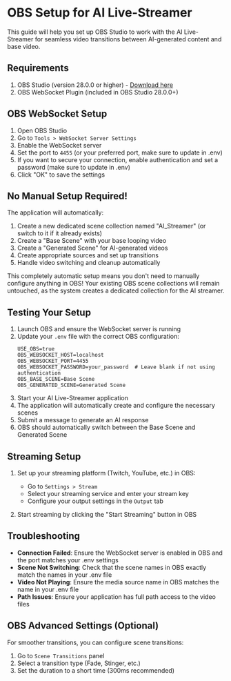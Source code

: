 # OBS Setup for AI Live-Streamer

This guide will help you set up OBS Studio to work with the AI Live-Streamer for seamless video transitions between AI-generated content and base video.

## Requirements

1. OBS Studio (version 28.0.0 or higher) - [Download here](https://obsproject.com/)
2. OBS WebSocket Plugin (included in OBS Studio 28.0.0+)

## OBS WebSocket Setup

1. Open OBS Studio
2. Go to `Tools > WebSocket Server Settings`
3. Enable the WebSocket server
4. Set the port to `4455` (or your preferred port, make sure to update in .env)
5. If you want to secure your connection, enable authentication and set a password (make sure to update in .env)
6. Click "OK" to save the settings

## No Manual Setup Required!

The application will automatically:

1. Create a new dedicated scene collection named "AI_Streamer" (or switch to it if it already exists)
2. Create a "Base Scene" with your base looping video
3. Create a "Generated Scene" for AI-generated videos
4. Create appropriate sources and set up transitions
5. Handle video switching and cleanup automatically

This completely automatic setup means you don't need to manually configure anything in OBS! Your existing OBS scene collections will remain untouched, as the system creates a dedicated collection for the AI streamer.

## Testing Your Setup

1. Launch OBS and ensure the WebSocket server is running
2. Update your `.env` file with the correct OBS configuration:
   ```
   USE_OBS=true
   OBS_WEBSOCKET_HOST=localhost
   OBS_WEBSOCKET_PORT=4455
   OBS_WEBSOCKET_PASSWORD=your_password  # Leave blank if not using authentication
   OBS_BASE_SCENE=Base Scene
   OBS_GENERATED_SCENE=Generated Scene
   ```
3. Start your AI Live-Streamer application
4. The application will automatically create and configure the necessary scenes
5. Submit a message to generate an AI response
6. OBS should automatically switch between the Base Scene and Generated Scene

## Streaming Setup

1. Set up your streaming platform (Twitch, YouTube, etc.) in OBS:
   - Go to `Settings > Stream`
   - Select your streaming service and enter your stream key
   - Configure your output settings in the `Output` tab
   
2. Start streaming by clicking the "Start Streaming" button in OBS

## Troubleshooting

- **Connection Failed**: Ensure the WebSocket server is enabled in OBS and the port matches your .env settings
- **Scene Not Switching**: Check that the scene names in OBS exactly match the names in your .env file
- **Video Not Playing**: Ensure the media source name in OBS matches the name in your .env file
- **Path Issues**: Ensure your application has full path access to the video files

## OBS Advanced Settings (Optional)

For smoother transitions, you can configure scene transitions:
1. Go to `Scene Transitions` panel
2. Select a transition type (Fade, Stinger, etc.)
3. Set the duration to a short time (300ms recommended)